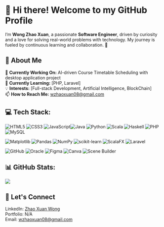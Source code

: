 # 👋 Hi there! Welcome to my GitHub Profile
I’m **Wong Zhao Xuan**, a passionate **Software Engineer**, driven by curiosity and a love for solving real-world problems with technology. My journey is fueled by continuous learning and collaboration. 🚀

## 💼 About Me 
🔭 **Currently Working On:** AI-driven Course Timetable Scheduling with desktop application project  <br>
🌱 **Currently Learning:** [PHP, Laravel] <br>
💡 **Interests:** [Full-stack Development, Artificial Intelligence, BlockChain] <br> 
📫 **How to Reach Me:** wzhaoxuan08@gmail.com

## 💻 Tech Stack:
 ![HTML5](https://img.shields.io/badge/html5-%23E34F26.svg?style=for-the-badge&logo=html5&logoColor=white) ![CSS3](https://img.shields.io/badge/css3-%231572B6.svg?style=for-the-badge&logo=css3&logoColor=white) 
 ![JavaScript](https://img.shields.io/badge/javascript-%23323330.svg?style=for-the-badge&logo=javascript&logoColor=%23F7DF1E)![Java](https://img.shields.io/badge/java-%23ED8B00.svg?style=for-the-badge&logo=openjdk&logoColor=white) 
 ![Python](https://img.shields.io/badge/python-3670A0?style=for-the-badge&logo=python&logoColor=ffdd54) ![Scala](https://img.shields.io/badge/scala-%23DC322F.svg?style=for-the-badge&logo=scala&logoColor=white) 
 ![Haskell](https://img.shields.io/badge/Haskell-5e5086?style=for-the-badge&logo=haskell&logoColor=white) ![PHP](https://img.shields.io/badge/php-%23777BB4.svg?style=for-the-badge&logo=php&logoColor=white)
 ![MySQL](https://img.shields.io/badge/mysql-4479A1.svg?style=for-the-badge&logo=mysql&logoColor=white) <br>

![Matplotlib](https://img.shields.io/badge/Matplotlib-%23ffffff.svg?style=for-the-badge&logo=Matplotlib&logoColor=black) ![Pandas](https://img.shields.io/badge/pandas-%23150458.svg?style=for-the-badge&logo=pandas&logoColor=white) 
![NumPy](https://img.shields.io/badge/numpy-%23013243.svg?style=for-the-badge&logo=numpy&logoColor=white) ![scikit-learn](https://img.shields.io/badge/scikit--learn-%23F7931E.svg?style=for-the-badge&logo=scikit-learn&logoColor=white) 
![ScalaFX](https://img.shields.io/badge/ScalaFX-%23DC322F.svg?style=for-the-badge&logo=scala&logoColor=white) ![Laravel](https://img.shields.io/badge/laravel-%23FF2D20.svg?style=for-the-badge&logo=laravel&logoColor=white) <br>

![GitHub](https://img.shields.io/badge/github-%23121011.svg?style=for-the-badge&logo=github&logoColor=white) ![Oracle](https://img.shields.io/badge/Oracle-F80000?style=for-the-badge&logo=oracle&logoColor=white) 
![Figma](https://img.shields.io/badge/figma-%23F24E1E.svg?style=for-the-badge&logo=figma&logoColor=white) ![Canva](https://img.shields.io/badge/Canva-%2300C4CC.svg?style=for-the-badge&logo=Canva&logoColor=white) 
![Scene Builder](https://img.shields.io/badge/Scene%20Builder-%234479A1.svg?style=for-the-badge&logo=java&logoColor=white)
  

## 📊 GitHub Stats:
![](https://github-readme-stats.vercel.app/api/top-langs/?username=wzhaoxuan&theme=dark&hide_border=false&include_all_commits=false&count_private=false&layout=compact)

## 🤝 Let's Connect
LinkedIn: [Zhao Xuan Wong](https://www.linkedin.com/in/wzhaoxuan08) <br>
Portfolio: N/A <br>
Email: wzhaoxuan08@gmail.com <br>

